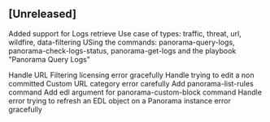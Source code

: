 ## [Unreleased]
Added support for Logs retrieve Use case of types: traffic, threat, url, wildfire, data-filtering
USing the commands: panorama-query-logs, panorama-check-logs-status, panorama-get-logs and the playbook "Panorama Query Logs"

Handle URL Filtering licensing error gracefully
Handle trying to edit a non committed Custom URL category error carefully
Add panorama-list-rules command
Add edl argument for panorama-custom-block command
Handle error trying to refresh an EDL object on a Panorama instance error gracefully
